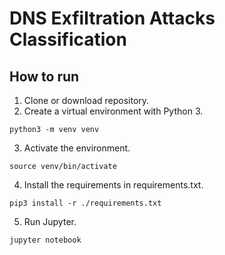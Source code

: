 # DNS Exfiltration Attacks Classification

## How to run

1. Clone or download repository.
2. Create a virtual environment with Python 3.
```shell
python3 -m venv venv
```
3. Activate the environment.
```shell
source venv/bin/activate
```
4. Install the requirements in requirements.txt.
```shell
pip3 install -r ./requirements.txt
```
5. Run Jupyter.
```shell
jupyter notebook
```
